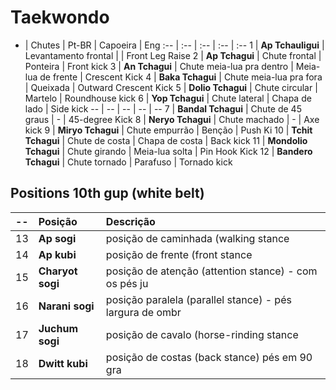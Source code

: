 # Taekwondo

-   | Chutes           | Pt-BR                     | Capoeira           | Eng
:-- | :--              | :--                       | :--                | :--
1   | **Ap Tchauligui**    | Levantamento frontal      |                    | Front Leg Raise
2   | **Ap Tchagui**       | Chute frontal             | Ponteira           | Front kick
3   | **An Tchagui**       | Chute meia-lua pra dentro | Meia-lua de frente | Crescent Kick
4   | **Baka Tchagui**     | Chute meia-lua pra fora   | Queixada           | Outward Crescent Kick
5   | **Dolio Tchagui**    | Chute circular            | Martelo            | Roundhouse kick
6   | **Yop Tchagui**      | Chute lateral             | Chapa de lado      | Side kick
--  | --               | --                        | --                 | --
7   | **Bandal Tchagui**   | Chute de 45 graus         | -                  | 45-degree Kick
8   | **Neryo Tchagui**    | Chute machado             | -                  | Axe kick
9   | **Miryo Tchagui**    | Chute empurrão            | Benção             | Push Ki
10  | **Tchit Tchagui**    | Chute de costa            | Chapa de costa     | Back kick
11  | **Mondolio Tchagui** | Chute girando             | Meia-lua solta     | Pin Hook Kick
12  | **Bandero Tchagui**  | Chute tornado             | Parafuso           | Tornado kick

## Positions 10th gup (white belt)

--  | Posição      | Descrição
:-- | :--          | :--
13  | **Ap sogi**      | posição de caminhada (walking stance
14  | **Ap kubi**      | posição de frente (front stance
15  | **Charyot sogi** | posição de atenção (attention stance) - com os pés ju
16  | **Narani sogi**  | posição paralela (parallel stance) - pés largura de ombr
17  | **Juchum sogi**  | posição de cavalo (horse-rinding stance
18  | **Dwitt kubi**   | posição de costas (back stance) pés em 90 gra


